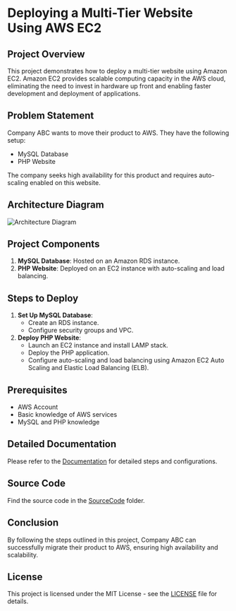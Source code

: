 # Deploying a Multi-Tier Website Using AWS EC2

## Project Overview
This project demonstrates how to deploy a multi-tier website using Amazon EC2. Amazon EC2 provides scalable computing capacity in the AWS cloud, eliminating the need to invest in hardware up front and enabling faster development and deployment of applications.

## Problem Statement
Company ABC wants to move their product to AWS. They have the following setup:
- MySQL Database
- PHP Website

The company seeks high availability for this product and requires auto-scaling enabled on this website.

## Architecture Diagram
![Architecture Diagram](Project/Diagrams/architecture.png)

## Project Components
1. **MySQL Database**: Hosted on an Amazon RDS instance.
2. **PHP Website**: Deployed on an EC2 instance with auto-scaling and load balancing.

## Steps to Deploy
1. **Set Up MySQL Database**:
    - Create an RDS instance.
    - Configure security groups and VPC.
2. **Deploy PHP Website**:
    - Launch an EC2 instance and install LAMP stack.
    - Deploy the PHP application.
    - Configure auto-scaling and load balancing using Amazon EC2 Auto Scaling and Elastic Load Balancing (ELB).

## Prerequisites
- AWS Account
- Basic knowledge of AWS services
- MySQL and PHP knowledge

## Detailed Documentation
Please refer to the [Documentation](Project/Documentation/Deploying-Multi-Tier-Website-Using-AWS-EC2.pdf) for detailed steps and configurations.

## Source Code
Find the source code in the [SourceCode](Project/SourceCode) folder.

## Conclusion
By following the steps outlined in this project, Company ABC can successfully migrate their product to AWS, ensuring high availability and scalability.

## License
This project is licensed under the MIT License - see the [LICENSE](LICENSE) file for details.
